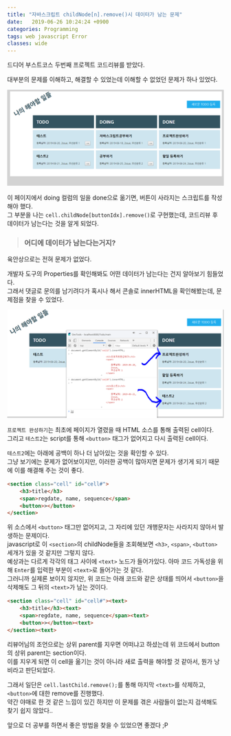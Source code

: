```yaml
---
title: "자바스크립트 childNode[n].remove()시 데이터가 남는 문제"
date:   2019-06-26 10:24:24 +0900
categories: Programming
tags: web javascript Error
classes: wide
---
```


드디어 부스트코스 두번째 프로젝트 코드리뷰를 받았다.  
  
대부분의 문제를 이해하고, 해결할 수 있었는데 이해할 수 없었던 문제가 하나 있었다.  
  
![TodoList](/assets/images/todoList.png)  
  
이 페이지에서 doing 컬럼의 일을 done으로 옮기면, 버튼이 사라지는 스크립트를 작성해야 했다.  
그 부분을 나는 `cell.childNode[buttonIdx].remove()`로 구현했는데, 코드리뷰 후 데이터가 남는다는 것을 알게 되었다.  
  
> ### 어디에 데이터가 남는다는거지? 

육안상으로는 전혀 문제가 없었다.  
  
개발자 도구의 Properties를 확인해봐도 어떤 데이터가 남는다는 건지 알아보기 힘들었다.  
그래서 댓글로 문의를 남기려다가 혹시나 해서 콘솔로 innerHTML을 확인해봤는데, 문제점을 찾을 수 있었다.  
  
![innerHTML](/assets/images/todoList_innerHTML.png)  
  
`프로젝트 완성하기`는 최초에 페이지가 열렸을 때 HTML 소스를 통해 출력된 cell이다.  
그리고 `테스트2`는 script를 통해 `<button>` 태그가 없어지고 다시 출력된 cell이다.  
  
`테스트2`에는 아래에 공백이 하나 더 남아있는 것을 확인할 수 있다.  
그냥 보기에는 문제가 없어보이지만, 이러한 공백이 많아지면 문제가 생기게 되기 때문에 이를 해결해 주는 것이 좋다.  

```html
<section class="cell" id="cell#">
	<h3>title</h3>
	<span>regdate, name, sequence</span>
	<button>></button>
</section>
```
  
위 소스에서 `<button>` 태그만 없어지고, 그 자리에 있던 개행문자는 사라지지 않아서 발생하는 문제이다.  
javascript로 이 `<section>`의 childNode들을 조회해보면 `<h3>`, `<span>`, `<button>` 세개가 있을 것 같지만 그렇지 않다.  
예상과는 다르게 각각의 태그 사이에 `<text>` 노드가 들어가있다. 아마 코드 가독성을 위해 `Enter`를 입력한 부분이 `<text>`로 들어가는 것 같다.  
그러니까 실제론 보이지 않지만, 위 코드는 아래 코드와 같은 상태를 띄어서 `<button>`을 삭제해도 그 뒤의 `<text>`가 남는 것이다. 

```html
<section class="cell" id="cell#"><text>
	<h3>title</h3><text>
	<span>regdate, name, sequence</span><text>
	<button>></button><text>
</section><text>
```
  
리뷰어님의 조언으로는 상위 parent를 지우면 어떠냐고 하셨는데 위 코드에서 button의 상위 parent는 section이다.  
이를 지우게 되면 이 cell을 옮기는 것이 아니라 새로 출력을 해야할 것 같아서, 뭔가 낭비라고 판단되었다.  
  
그래서 일단은 `cell.lastChild.remove();`를 통해 마지막 `<text>`를 삭제하고, `<button>`에 대한 remove를 진행했다.  
약간 야매로 한 것 같은 느낌이 있긴 하지만 이 문제를 겪은 사람들이 없는지 검색해도 찾기 쉽지 않았다..  
  
앞으로 더 공부를 하면서 좋은 방법을 찾을 수 있었으면 좋겠다 ;P  